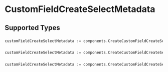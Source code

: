 # CustomFieldCreateSelectMetadata


## Supported Types

### 

```go
customFieldCreateSelectMetadata := components.CreateCustomFieldCreateSelectMetadataStr(string{/* values here */})
```

### 

```go
customFieldCreateSelectMetadata := components.CreateCustomFieldCreateSelectMetadataInteger(int64{/* values here */})
```

### 

```go
customFieldCreateSelectMetadata := components.CreateCustomFieldCreateSelectMetadataBoolean(bool{/* values here */})
```

